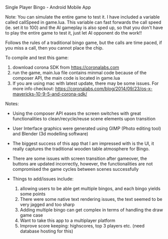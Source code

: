 Single Player Bingo - Android Mobile App

Note: You can simulate the entire game to test it. I have included a variable called callSpeed in game.lua.
This variable can fast forwards the call speed (ie. set it to 100) and the AI gameplay is also sped up, 
so that you don't have to play the entire game to test it, just let AI opponent do the work!!

Follows the rules of a traditional bingo game, but the calls are time paced,
if you miss a call, then you cannot place the chip. 

To compile and test this game:

1. download corona SDK from https://coronalabs.com
2. run the game, main.lua file contains minmal code because of the composer API,
   the main code is located in game.lua
3. If you are using mac with latest update, there may be some issues.
   For more info checkout: https://coronalabs.com/blog/2014/09/23/os-x-mavericks-10-9-5-and-corona-sdk/
   

Notes:

- Using the composer API eases the screen switches with great functionalities to
  clean/recycle/reuse scene elements upon transition

- User Interface graphics were generated using GIMP (Photo editing tool) and Blender (3d modelling software)
- The biggest success of this app that I am impressed with is the UI, it really captures
  the traditional wooden table atmosphere for Bingo.
- There are some issues with screen transition after gameover, the buttons are updated incorrectly, however,
  the functionalities are not compromised the game cycles between scenes successfully
- Things to add/issues include: 
    1. allowing users to be able get multiple bingos, and each bingo yields some points
    2. There were some native text rendering issues, the text seemed to be very jagged and too sharp
    3. Adding multiple bingo can get complex in terms of handling the draw game case
    4. Want to take this app to a multiplayer platform
    5. Improve score keeping: highscores, top 3 players etc. (need database hosting for this)
    
